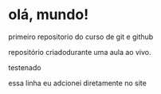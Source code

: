 # olá, mundo!
 primeiro repositorio do curso de git e github

 repositório criadodurante uma aula ao vivo.

testenado

essa linha eu adcionei diretamente no site 
